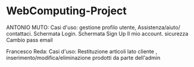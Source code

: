 # WebComputing-Project

ANTONIO MUTO: 
Casi d'uso: gestione profilo utente, Assistenza/aiuto/ contattaci.
Schermata Login. Schermata Sign Up Il mio account. sicurezza Cambio pass email


Francesco Reda:
Casi d'uso: Restituzione articoli lato cliente , inserimento/modifica/eliminazione prodotti da parte dell'admin
